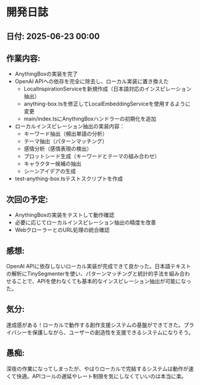 # 開発日誌

## 日付: 2025-06-23 00:00

## 作業内容:
- AnythingBoxの実装を完了
- OpenAI APIへの依存を完全に除去し、ローカル実装に置き換えた
  - LocalInspirationServiceを新規作成（日本語対応のインスピレーション抽出）
  - anything-box.tsを修正してLocalEmbeddingServiceを使用するように変更
  - main/index.tsにAnythingBoxハンドラーの初期化を追加
- ローカルインスピレーション抽出の実装内容：
  - キーワード抽出（頻出単語の分析）
  - テーマ抽出（パターンマッチング）
  - 感情分析（感情表現の検出）
  - プロットシード生成（キーワードとテーマの組み合わせ）
  - キャラクター候補の抽出
  - シーンアイデアの生成
- test-anything-box.tsテストスクリプトを作成

## 次回の予定:
- AnythingBoxの実装をテストして動作確認
- 必要に応じてローカルインスピレーション抽出の精度を改善
- WebクローラーとのURL処理の統合確認

## 感想:
OpenAI APIに依存しないローカル実装が完成できて良かった。日本語テキストの解析にTinySegmenterを使い、パターンマッチングと統計的手法を組み合わせることで、APIを使わなくても基本的なインスピレーション抽出が可能になった。

## 気分:
達成感がある！ローカルで動作する創作支援システムの基盤ができてきた。プライバシーを保護しながら、ユーザーの創造性を支援できるシステムになりそう。

## 愚痴:
深夜の作業になってしまったが、やはりローカルで完結するシステムは動作が速くて快適。APIコールの遅延やレート制限を気にしなくていいのは本当に楽。